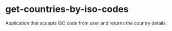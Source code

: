 # get-countries-by-iso-codes
Application that accepts ISO code from user and returns the country details.
